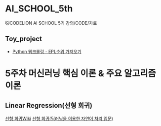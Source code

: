 # AI_SCHOOL_5th
:cat:CODELION AI SCHOOL 5기 강의/CODE/자료



## Toy_project
- [Python 웹크롤링 - EPL순위 가져오기](https://jeonjoon.tistory.com/18?category=544964)


# 5주차 머신러닝 핵심 이론 & 주요 알고리즘 이론
## Linear Regression(선형 회귀)
[선형 회귀Wiki](https://ko.wikipedia.org/wiki/선형_회귀)
[선형 회귀(딥러닝을 이용한 자연어 처리 입문)](https://wikidocs.net/21670)